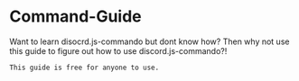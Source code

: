# Command-Guide

Want to learn disocrd.js-commando but dont know how? Then why not use this guide to figure out how to use discord.js-commando?!

`This guide is free for anyone to use.`
